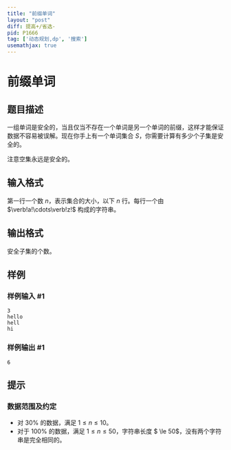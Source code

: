 ```yaml
---
title: "前缀单词"
layout: "post"
diff: 提高+/省选-
pid: P1666
tag: ['动态规划,dp', '搜索']
usemathjax: true
---
```


# 前缀单词
## 题目描述

一组单词是安全的，当且仅当不存在一个单词是另一个单词的前缀，这样才能保证数据不容易被误解。现在你手上有一个单词集合 $S$，你需要计算有多少个子集是安全的。

注意空集永远是安全的。
## 输入格式

第一行一个数 $n$，表示集合的大小，以下 $n$ 行。每行一个由 $\verb!a!\cdots\verb!z!$ 构成的字符串。
## 输出格式

安全子集的个数。

## 样例

### 样例输入 #1
```
3
hello
hell
hi
```
### 样例输出 #1
```
6
```
## 提示

### 数据范围及约定

- 对 $30\%$ 的数据，满足 $1 \le n \le 10$。
- 对于 $100\%$ 的数据，满足 $1 \le n \le 50$，字符串长度 $ \le 50$，没有两个字符串是完全相同的。
